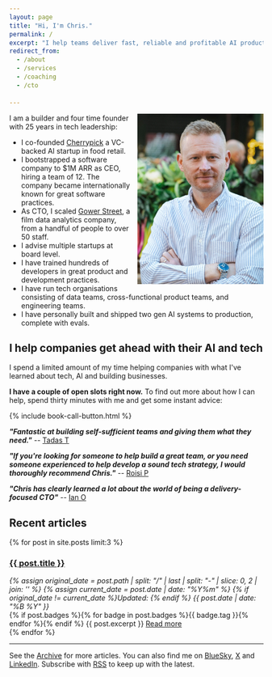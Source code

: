 ```yaml
---
layout: page
title: "Hi, I'm Chris."
permalink: /
excerpt: "I help teams deliver fast, reliable and profitable AI products and processes."
redirect_from:
  - /about
  - /services
  - /coaching
  - /cto

---
```


<img alt='Chris Parsons' src='/assets/img/chris-headshot-full.jpg' class='rounded-lg' style='margin: 0 0 1em 1em; float: right; width: 50%; max-width: 250px;'/>

I am a builder and four time founder with 25 years in tech leadership:

- I co-founded [Cherrypick](https://cherrypick.co) a VC-backed AI startup in food retail.
- I bootstrapped a software company to $1M ARR as CEO, hiring a team of 12. The company became internationally known for great software practices.
- As CTO, I scaled [Gower Street](https://gower.st), a film data analytics company, from a handful of people to over 50 staff.
- I advise multiple startups at board level.
- I have trained hundreds of developers in great product and development practices.
- I have run tech organisations consisting of data teams, cross-functional product teams, and engineering teams.
- I have personally built and shipped two gen AI systems to production, complete with evals.

## I help companies get ahead with their AI and tech

I spend a limited amount of my time helping companies with what I've learned about tech, AI and building businesses.

__I have a couple of open slots right now.__ To find out more about how I can help, spend thirty minutes with me and get some instant advice:

{% include book-call-button.html %}

**_"Fantastic at building self-sufficient teams and giving them what they need."_** -- [Tadas T](https://www.linkedin.com/in/tamosauskas/)

**_"If you're looking for someone to help build a great team, or you need someone experienced to help develop a sound tech strategy, I would thoroughly recommend Chris."_** -- [Roisi P](https://www.linkedin.com/in/roisiproven/)

**_"Chris has clearly learned a lot about the world of being a delivery-focused CTO"_** -- [Ian O](https://www.linkedin.com/in/ianozsvald/)

<script async data-uid="dfec29bd93" src="https://chrismdp.kit.com/dfec29bd93/index.js"></script>

<!--more-->

## Recent articles

{% for post in site.posts limit:3 %}
   <div class="post-preview py-4">
   <h3><a href="{{ site.baseurl }}{{ post.url }}">{{ post.title }}</a></h3>

   <div style='font-style: italic' class="pb-1 post-date">
   {% assign original_date = post.path | split: "/" | last | split: "-" | slice: 0, 2 | join: '' %}
   {% assign current_date = post.date | date: "%Y%m" %}
   {% if original_date != current_date %}Updated: {% endif %}
   {{ post.date | date: "%B %Y" }}
   </div>
   {% if post.badges %}{% for badge in post.badges %}<span class="badge badge-{{ badge.type }}">{{ badge.tag }}</span>{% endfor %}{% endif %}
   {{ post.excerpt }}
   <a class='underline' href="{{ site.baseurl }}{{ post.url }}">Read more</a>
   </div>
{% endfor %}

<hr>

See the <a href="{{ site.baseurl }}/all/">Archive</a> for more articles. You can also find me on [BlueSky](https://bsky.app/profile/chrismdp.com), [X](https://x.com/chrismdp) and [LinkedIn](https://linkedin.com/in/chrisparsons). Subscribe with <a href="{{ site.baseurl }}/feed.xml">RSS</a> to keep up with the latest.
